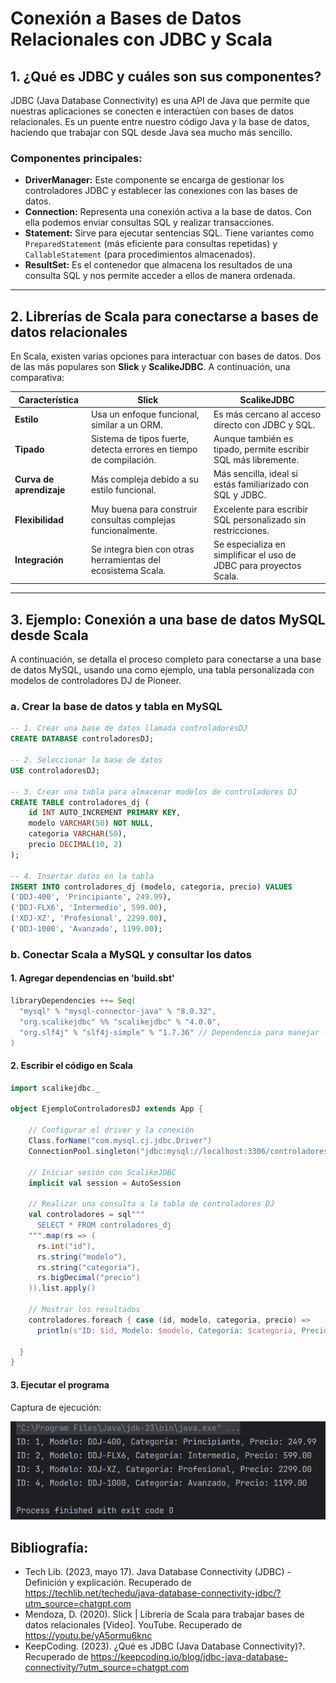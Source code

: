 # Conexión a Bases de Datos Relacionales con JDBC y Scala

## 1. ¿Qué es JDBC y cuáles son sus componentes?

JDBC (Java Database Connectivity) es una API de Java que permite que nuestras aplicaciones se conecten e interactúen con bases de datos relacionales. Es un puente entre nuestro código Java y la base de datos, haciendo que trabajar con SQL desde Java sea mucho más sencillo.

### Componentes principales:

- **DriverManager:** Este componente se encarga de gestionar los controladores JDBC y establecer las conexiones con las bases de datos.
- **Connection:** Representa una conexión activa a la base de datos. Con ella podemos enviar consultas SQL y realizar transacciones.
- **Statement:** Sirve para ejecutar sentencias SQL. Tiene variantes como `PreparedStatement` (más eficiente para consultas repetidas) y `CallableStatement` (para procedimientos almacenados).
- **ResultSet:** Es el contenedor que almacena los resultados de una consulta SQL y nos permite acceder a ellos de manera ordenada.

---

## 2. Librerías de Scala para conectarse a bases de datos relacionales

En Scala, existen varias opciones para interactuar con bases de datos. Dos de las más populares son **Slick** y **ScalikeJDBC**. A continuación, una comparativa:

| Característica             | **Slick**                                                                                 | **ScalikeJDBC**                                                    |
|----------------------------|-----------------------------------------------------------------------------------------|--------------------------------------------------------------------|
| **Estilo**                 | Usa un enfoque funcional, similar a un ORM.                                             | Es más cercano al acceso directo con JDBC y SQL.                  |
| **Tipado**                 | Sistema de tipos fuerte, detecta errores en tiempo de compilación.                      | Aunque también es tipado, permite escribir SQL más libremente.     |
| **Curva de aprendizaje**   | Más compleja debido a su estilo funcional.                                              | Más sencilla, ideal si estás familiarizado con SQL y JDBC.        |
| **Flexibilidad**           | Muy buena para construir consultas complejas funcionalmente.                             | Excelente para escribir SQL personalizado sin restricciones.      |
| **Integración**            | Se integra bien con otras herramientas del ecosistema Scala.                             | Se especializa en simplificar el uso de JDBC para proyectos Scala. |

---

## 3. Ejemplo: Conexión a una base de datos MySQL desde Scala

A continuación, se detalla el proceso completo para conectarse a una base de datos MySQL, usando una como ejemplo, una tabla personalizada con modelos de controladores DJ de Pioneer.

### a. Crear la base de datos y tabla en MySQL

```sql
-- 1. Crear una base de datos llamada controladoresDJ
CREATE DATABASE controladoresDJ;

-- 2. Seleccionar la base de datos
USE controladoresDJ;

-- 3. Crear una tabla para almacenar modelos de controladores DJ
CREATE TABLE controladores_dj (
    id INT AUTO_INCREMENT PRIMARY KEY,
    modelo VARCHAR(50) NOT NULL,
    categoria VARCHAR(50),
    precio DECIMAL(10, 2)
);

-- 4. Insertar datos en la tabla
INSERT INTO controladores_dj (modelo, categoria, precio) VALUES
('DDJ-400', 'Principiante', 249.99),
('DDJ-FLX6', 'Intermedio', 599.00),
('XDJ-XZ', 'Profesional', 2299.00),
('DDJ-1000', 'Avanzado', 1199.00);
```
### b. Conectar Scala a MySQL y consultar los datos
#### 1. Agregar dependencias en 'build.sbt'
``` Scala
libraryDependencies ++= Seq(
  "mysql" % "mysql-connector-java" % "8.0.32",
  "org.scalikejdbc" %% "scalikejdbc" % "4.0.0",
  "org.slf4j" % "slf4j-simple" % "1.7.36" // Dependencia para manejar los logs generados
)
```
#### 2. Escribir el código en Scala
```Scala
import scalikejdbc._

object EjemploControladoresDJ extends App {

    // Configurar el driver y la conexión
    Class.forName("com.mysql.cj.jdbc.Driver")
    ConnectionPool.singleton("jdbc:mysql://localhost:3306/controladoresDJ", "root", "My5qlr007p455")

    // Iniciar sesión con ScalikeJDBC
    implicit val session = AutoSession

    // Realizar una consulta a la tabla de controladores DJ
    val controladores = sql"""
      SELECT * FROM controladores_dj
    """.map(rs => (
      rs.int("id"),
      rs.string("modelo"),
      rs.string("categoria"),
      rs.bigDecimal("precio")
    )).list.apply()

    // Mostrar los resultados
    controladores.foreach { case (id, modelo, categoria, precio) =>
      println(s"ID: $id, Modelo: $modelo, Categoría: $categoria, Precio: $precio")

  }
}
```
#### 3. Ejecutar el programa
Captura de ejecución:

![img.png](img.png)

## Bibliografía:

- Tech Lib. (2023, mayo 17). Java Database Connectivity (JDBC) - Definición y explicación. Recuperado de https://techlib.net/techedu/java-database-connectivity-jdbc/?utm_source=chatgpt.com
- Mendoza, D. (2020). Slick | Librería de Scala para trabajar bases de datos relacionales [Video]. YouTube. Recuperado de https://youtu.be/yA5ormu6knc
- KeepCoding. (2023). ¿Qué es JDBC (Java Database Connectivity)?. Recuperado de https://keepcoding.io/blog/jdbc-java-database-connectivity/?utm_source=chatgpt.com
